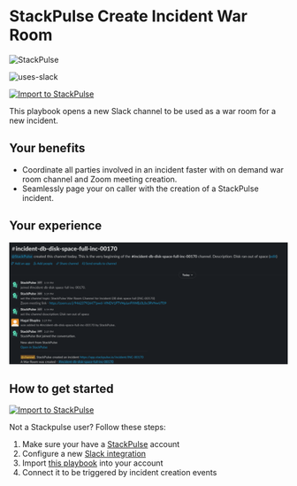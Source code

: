 # StackPulse Create Incident War Room

<img src="../../images/stackpulse.png" width="100" alt="StackPulse">

![uses-slack](https://img.shields.io/static/v1?label=uses&message=Slack&style=flat&logo=slack&color=4A154B)

[![Import to StackPulse](../../images/open_in_stackpulse.svg)](https://app.stackpulse.io/playbook/create?tab=playbook#https://github.com/stackpulse/playbooks/blob/master/stackpulse/create-incident-war-room/playbook.yaml)

This playbook opens a new Slack channel to be used as a war room for a new incident.

## Your benefits

- Coordinate all parties involved in an incident faster with on demand war room channel and Zoom meeting creation.
- Seamlessly page your on caller with the creation of a StackPulse incident.

## Your experience

![war room created](../../images/war_room_created_without_zoom.png)

## How to get started

[![Import to StackPulse](../../images/open_in_stackpulse.svg)](https://app.stackpulse.io/playbook/create#https://github.com/stackpulse/playbooks/blob/master/stackpulse/create-incident-war-room/playbook.yaml)

Not a Stackpulse user? Follow these steps:

1. Make sure your have a [StackPulse](https://stackpulse.com/get-started) account
2. Configure a new [Slack integration](https://docs.stackpulse.io/integrations/#custom-integrations-secrets)
3. Import [this playbook](https://app.stackpulse.io/playbook/create?tab=playbook#https://github.com/stackpulse/playbooks/blob/master/stackpulse/create-incident-war-room/playbook.yaml) into your account
4. Connect it to be triggered by incident creation events
